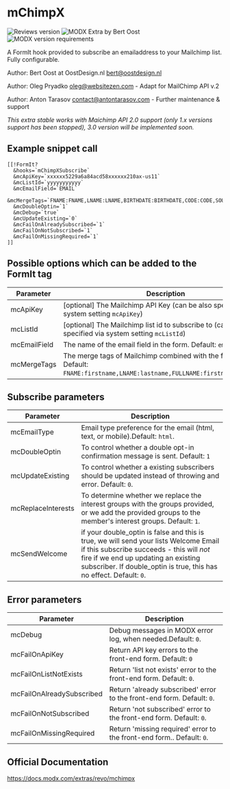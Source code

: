 # mChimpX 
![Reviews version](https://img.shields.io/badge/version-2.0.0-brightgreen.svg) ![MODX Extra by Bert Oost](https://img.shields.io/badge/extra%20by-bert.ooost-magenta.svg) ![MODX version requirements](https://img.shields.io/badge/modx%20version%20requirement-2.4%2B-blue.svg)

A FormIt hook provided to subscribe an emailaddress to your Mailchimp list. Fully configurable.

Author: Bert Oost at OostDesign.nl <bert@oostdesign.nl>

Author: Oleg Pryadko <oleg@websitezen.com> - Adapt for MailChimp API v.2

Author: Anton Tarasov <contact@antontarasov.com> - Further maintenance & support

_This extra stable works with Maichimp API 2.0 support (only 1.x versions support has been stopped), 3.0 version will be implemented soon._

## Example snippet call

```
[[!FormIt?
  &hooks=`mChimpXSubscribe`
  &mcApiKey=`xxxxxx5229a6a84acd58xxxxxx210ax-us11`
  &mcListId=`yyyyyyyyyyy`
  &mcEmailField=`EMAIL`
  &mcMergeTags=`FNAME:FNAME,LNAME:LNAME,BIRTHDATE:BIRTHDATE,CODE:CODE,SOURCE:SOURCE`
  &mcDoubleOptin=`1`
  &mcDebug=`true`
  &mcUpdateExisting=`0`
  &mcFailOnAlreadySubscribed=`1`
  &mcFailOnNotSubscribed=`1`
  &mcFailOnMissingRequired=`1`
]]
```

## Possible options which can be added to the FormIt tag

| Parameter                  | Description                                                                 |
|----------------------------|------------------------------------------------------------------------------|
| mcApiKey | [optional] The Mailchimp API Key (can be also specified via system setting `mcApiKey`) |
| mcListId | [optional] The Mailchimp list id to subscribe to (can be also specified via system setting `mcListId`) |
| mcEmailField | The name of the email field in the form. Default: `email`. |
| mcMergeTags | The merge tags of Mailchimp combined with the form fields. Default: `FNAME:firstname,LNAME:lastname,FULLNAME:firstname:lastname`. |

## Subscribe parameters

| Parameter                  | Description                                                                 |
|----------------------------|------------------------------------------------------------------------------|
| mcEmailType |  Email type preference for the email (html, text, or mobile).Default: `html`. |
| mcDoubleOptin |  To control whether a double opt-in confirmation message is sent. Default: `1`|
| mcUpdateExisting | To control whether a existing subscribers should be updated instead of throwing and  error. Default: `0`. |
| mcReplaceInterests | To determine whether we replace the interest groups with the groups provided, or we add the provided groups to the member's interest groups. Default: `1`. |
| mcSendWelcome | if your double_optin is false and this is true, we will send your lists Welcome Email if this subscribe succeeds - this will *not* fire if we end up updating an existing subscriber. If double_optin is true, this has no effect. Default: `0`.|

## Error parameters

| Parameter                  | Description                                                                 |
|----------------------------|------------------------------------------------------------------------------|
| mcDebug |  Debug messages in MODX error log, when needed.Default: `0`. |
| mcFailOnApiKey |  Return API key errors to the front-end form. Default: `0`|
| mcFailOnListNotExists | Return 'list not exists' error to the front-end form. Default: `0`. |
| mcFailOnAlreadySubscribed | Return 'already subscribed' error to the front-end form. Default: `0`. |
| mcFailOnNotSubscribed | Return 'not subscribed' error to the front-end form. Default: `0`.|
| mcFailOnMissingRequired | Return 'missing required' error to the front-end form.. Default: `0`.|

## Official Documentation

https://docs.modx.com/extras/revo/mchimpx
